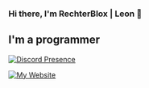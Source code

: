 ### Hi there, I'm RechterBlox | Leon 👋

## I'm a programmer

[![Discord Presence](https://lanyard.cnrad.dev/api/209308548377739266)](https://discord.com/users/209308548377739266)

[![My Website](https://img.shields.io/badge/My%20Website-Go%20to%20rechterblox.dev-purple?style=for-the-badge)](https://rechterblox.dev)
